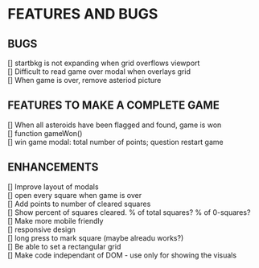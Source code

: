 # FEATURES AND BUGS  

## BUGS  
[] startbkg is not expanding when grid overflows viewport  
[] Difficult to read game over modal when overlays grid  
[] When game is over, remove asteriod picture  

## FEATURES TO MAKE A COMPLETE GAME  
[] When all asteroids have been flagged and found, game is won  
    [] function gameWon()  
    [] win game modal: total number of points; question restart game  

## ENHANCEMENTS  
[] Improve layout of modals  
[] open every square when game is over  
[] Add points to number of cleared squares  
[] Show percent of squares cleared. % of total squares? % of 0-squares?  
[] Make more mobile friendly  
    [] responsive design  
    [] long press to mark square (maybe alreadu works?)  
[] Be able to set a rectangular grid  
[] Make code independant of DOM - use only for showing the visuals  



